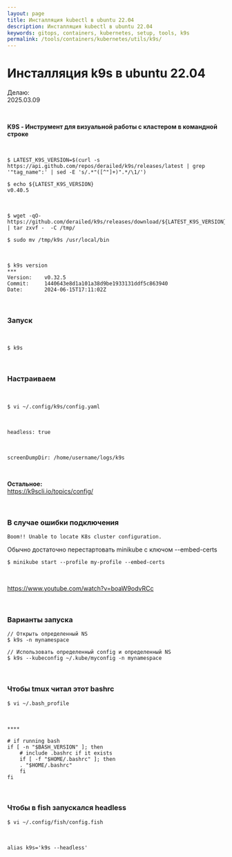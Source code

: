 ```yaml
---
layout: page
title: Инсталляция kubectl в ubuntu 22.04
description: Инсталляция kubectl в ubuntu 22.04
keywords: gitops, containers, kubernetes, setup, tools, k9s
permalink: /tools/containers/kubernetes/utils/k9s/
---
```


# Инсталляция k9s в ubuntu 22.04

Делаю:  
2025.03.09

<br/>

**K9S - Инструмент для визуальной работы с кластером в командной строке**

<br/>

```
$ LATEST_K9S_VERSION=$(curl -s https://api.github.com/repos/derailed/k9s/releases/latest | grep '"tag_name":' | sed -E 's/.*"([^"]+)".*/\1/')

$ echo ${LATEST_K9S_VERSION}
v0.40.5
```

<br/>

```
$ wget -qO- https://github.com/derailed/k9s/releases/download/${LATEST_K9S_VERSION}/k9s_Linux_amd64.tar.gz | tar zxvf -  -C /tmp/

$ sudo mv /tmp/k9s /usr/local/bin
```

<br/>

```
$ k9s version
***
Version:    v0.32.5
Commit:     1440643e8d1a101a38d9be1933131ddf5c863940
Date:       2024-06-15T17:11:02Z
```

<br/>

### Запуск

<br/>

```
$ k9s
```

<br/>

### Настраиваем

<br/>

```
$ vi ~/.config/k9s/config.yaml
```

<br/>

```
headless: true
```

<br/>

```
screenDumpDir: /home/username/logs/k9s
```

<br/>

**Остальное:**  
https://k9scli.io/topics/config/

<br/>

### В случае ошибки подключения

```
Boom!! Unable to locate K8s cluster configuration.
```

Обычно достаточно перестартовать minikube с ключом --embed-certs

```
$ minikube start --profile my-profile --embed-certs
```

<br/>

https://www.youtube.com/watch?v=boaW9odvRCc

<br/>

### Варианты запуска

```
// Открыть определенный NS
$ k9s -n mynamespace

// Использовать определенный config и определенный NS
$ k9s --kubeconfig ~/.kube/myconfig -n mynamespace
```

<br/>

### Чтобы tmux читал этот bashrc

```
$ vi ~/.bash_profile
```

<br/>

```
****

# if running bash
if [ -n "$BASH_VERSION" ]; then
    # include .bashrc if it exists
    if [ -f "$HOME/.bashrc" ]; then
    . "$HOME/.bashrc"
    fi
fi
```

<br/>

### Чтобы в fish запускался headless

```
$ vi ~/.config/fish/config.fish
```

<br/>

```
alias k9s='k9s --headless'
```

